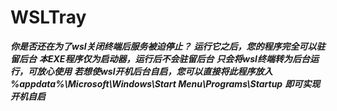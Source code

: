 # WSLTray
***你是否还在为了wsl关闭终端后服务被迫停止？***
***运行它之后，您的程序完全可以驻留后台***
***本EXE程序仅为启动器，运行后不会驻留后台***
***只会将wsl终端转为后台运行，可放心使用***
***若想使wsl开机后台自启，您可以直接将此程序放入***
***%appdata%\Microsoft\Windows\Start Menu\Programs\Startup***
***即可实现开机自启***
